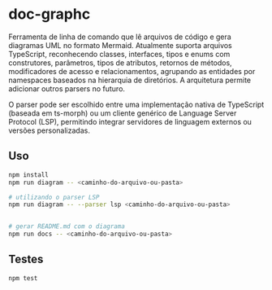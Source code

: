 # doc-graphc


Ferramenta de linha de comando que lê arquivos de código e gera diagramas UML no formato Mermaid. Atualmente suporta arquivos TypeScript, reconhecendo classes, interfaces, tipos e enums com construtores, parâmetros, tipos de atributos, retornos de métodos, modificadores de acesso e relacionamentos, agrupando as entidades por namespaces baseados na hierarquia de diretórios. A arquitetura permite adicionar outros parsers no futuro.


O parser pode ser escolhido entre uma implementação nativa de TypeScript (baseada em ts-morph) ou um cliente genérico de Language Server Protocol (LSP), permitindo integrar servidores de linguagem externos ou versões personalizadas.

## Uso

```bash
npm install
npm run diagram -- <caminho-do-arquivo-ou-pasta>

# utilizando o parser LSP
npm run diagram -- --parser lsp <caminho-do-arquivo-ou-pasta>


# gerar README.md com o diagrama
npm run docs -- <caminho-do-arquivo-ou-pasta>

```

## Testes

```bash
npm test
```
